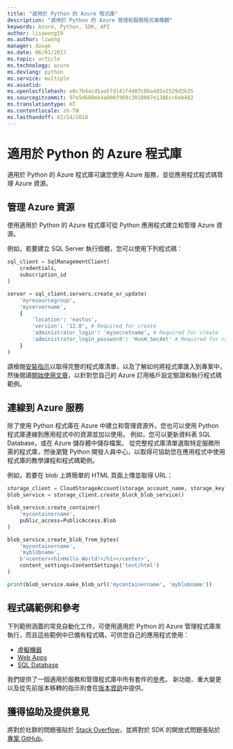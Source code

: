 ```yaml
---
title: "適用於 Python 的 Azure 程式庫"
description: "適用於 Python 的 Azure 管理和服務程式庫概觀"
keywords: Azure, Python, SDK, API
author: lisawong19
ms.author: liwong
manager: douge
ms.date: 06/01/2017
ms.topic: article
ms.technology: azure
ms.devlang: python
ms.service: multiple
ms.assetid: 
ms.openlocfilehash: e0c7b4acd1aa57d141f4407c0ba483a1529d2b35
ms.sourcegitcommit: 97e5d660eb4a006f969c3010087e1386cc6eb482
ms.translationtype: HT
ms.contentlocale: zh-TW
ms.lasthandoff: 02/14/2018
---
```

# <a name="azure-libraries-for-python"></a>適用於 Python 的 Azure 程式庫

適用於 Python 的 Azure 程式庫可讓您使用 Azure 服務，並從應用程式程式碼管理 Azure 資源。 

## <a name="manage-azure-resources"></a>管理 Azure 資源

使用適用於 Python 的 Azure 程式庫可從 Python 應用程式建立和管理 Azure 資源。

例如，若要建立 SQL Server 執行個體，您可以使用下列程式碼：

```python
sql_client = SqlManagementClient(
    credentials,
    subscription_id
)

server = sql_client.servers.create_or_update(
    'myresourcegroup',
    'myservername',
    {
        'location': 'eastus',
        'version': '12.0', # Required for create
        'administrator_login': 'mysecretname', # Required for create
        'administrator_login_password': 'HusH_Sec4et' # Required for create
    }
)
```

請檢閱[安裝指示](/azure/python-how-to-install)以取得完整的程式庫清單，以及了解如何將程式庫匯入到專案中，然後閱讀[開始使用文章](python-sdk-azure-get-started.yml)，以針對您自己的 Azure 訂用帳戶設定驗證和執行程式碼範例。

## <a name="connect-to-azure-services"></a>連線到 Azure 服務

除了使用 Python 程式庫在 Azure 中建立和管理資源外，您也可以使用 Python 程式庫連線到應用程式中的資源並加以使用。 例如，您可以更新資料表 SQL Database，或在 Azure 儲存體中儲存檔案。 從完整程式庫清單選取特定服務所需的程式庫，然後瀏覽 Python 開發人員中心，以取得可協助您在應用程式中使用程式庫的教學課程和程式碼範例。

例如，若要在 blob 上將簡單的 HTML 頁面上傳並取得 URL：

```python
storage_client = CloudStorageAccount(storage_account_name, storage_key)
blob_service = storage_client.create_block_blob_service()

blob_service.create_container(
    'mycontainername',
    public_access=PublicAccess.Blob
)

blob_service.create_blob_from_bytes(
    'mycontainername',
    'myblobname',
    b'<center><h1>Hello World!</h1></center>',
    content_settings=ContentSettings('text/html')
)

print(blob_service.make_blob_url('mycontainername', 'myblobname'))
```

## <a name="sample-code-and-reference"></a>程式碼範例和參考
下列範例涵蓋的常見自動化工作，可使用適用於 Python 的 Azure 管理程式庫來執行，而且這些範例中已備有程式碼，可供您自己的應用程式使用：
- [虛擬機器](python-sdk-azure-virtual-machine-samples.md)
- [Web Apps](python-sdk-azure-web-apps-samples.md)
- [SQL Database](python-sdk-azure-sql-database-samples.md)

我們提供了一個適用於服務和管理程式庫中所有套件的[參考](/python/api/overview/azure)。 新功能、重大變更以及從先前版本移轉的指示則會在[版本資訊](python-sdk-azure-release-notes.md)中提供。 

## <a name="get-help-and-give-feedback"></a>獲得協助及提供意見

將對於社群的問題張貼於 [Stack Overflow](http://stackoverflow.com/questions/tagged/azure-sdk-python)，並將對於 SDK 的開放式問題張貼於[專案 GitHub](https://github.com/Azure/azure-sdk-for-python)。
